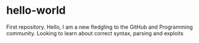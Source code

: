 # hello-world
First repository.
Hello, I am a new fledgling to the GitHub and Programming community. Looking to learn about correct syntax, parsing and exploits
